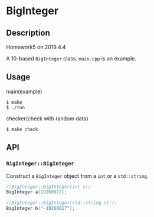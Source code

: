 # BigInteger

## Description 
Homework5 on 2019.4.4

A 10-based `BigInteger` class.
`main.cpp` is an example.

## Usage

main(example)
```
$ make
$ ./run 
```  

checker(check with random data)
```
$ make check
```


## API

### `BigInteger::BigInteger`
Construct a `BigInteger` object from a `int` or a `std::string`.

```cpp
//BigInteger::BigInteger(int x);
BigInteger a(19260817);

//BigInteger::BigInteger(std::string str);
BigInteger b("-19260817");
```
